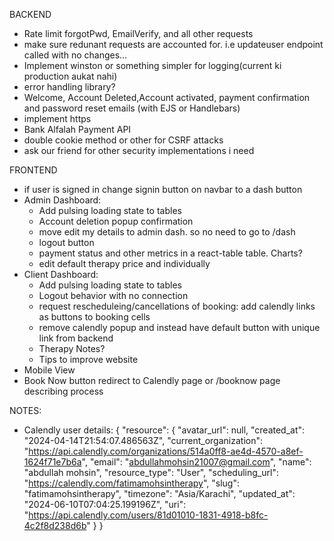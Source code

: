 BACKEND

- Rate limit forgotPwd, EmailVerify, and all other requests
- make sure redunant requests are accounted for. i.e updateuser endpoint called with no changes...
- Implement winston or something simpler for logging(current ki production aukat nahi)
- error handling library?
- Welcome, Account Deleted,Account activated, payment confirmation and password reset emails (with EJS or Handlebars)
- implement https
- Bank Alfalah Payment API
- double cookie method or other for CSRF attacks
- ask our friend for other security implementations i need

FRONTEND

- if user is signed in change signin button on navbar to a dash button
- Admin Dashboard:
  - Add pulsing loading state to tables
  - Account deletion popup confirmation
  - move edit my details to admin dash. so no need to go to /dash
  - logout button
  - payment status and other metrics in a react-table table. Charts?
  - edit default therapy price and individually
- Client Dashboard:
  - Add pulsing loading state to tables
  - Logout behavior with no connection
  - request rescheduleing/cancellations of booking: add calendly links as buttons to booking cells
  - remove calendly popup and instead have default button with unique link from backend
  - Therapy Notes?
  - Tips to improve website
- Mobile View
- Book Now button redirect to Calendly page or /booknow page describing process

NOTES:

- Calendly user details:
  {
  "resource": {
  "avatar_url": null,
  "created_at": "2024-04-14T21:54:07.486563Z",
  "current_organization": "https://api.calendly.com/organizations/514a0ff8-ae4d-4570-a8ef-1624f71e7b6a",
  "email": "abdullahmohsin21007@gmail.com",
  "name": "abdullah mohsin",
  "resource_type": "User",
  "scheduling_url": "https://calendly.com/fatimamohsintherapy",
  "slug": "fatimamohsintherapy",
  "timezone": "Asia/Karachi",
  "updated_at": "2024-06-10T07:04:25.199196Z",
  "uri": "https://api.calendly.com/users/81d01010-1831-4918-b8fc-4c2f8d238d6b"
  }
  }
